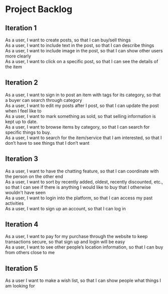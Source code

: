 # Project Backlog

## Iteration 1  

As a user, I want to create posts, so that I can buy/sell things  
As a user, I want to include text in the post, so that I can describe things  
As a user, I want to include image in the post, so that I can show other users more clearly  
As a user, I want to click on a specific post, so that I can see the details of the item  

## Iteration 2  

As a user, I want to sign in to post an item with tags for its category, so that a buyer can search through category  
As a user, I want to edit my posts after I post, so that I can update the post when I feel like to  
As a user, I want to mark something as sold, so that selling information is kept up to date.  
As a user, I want to browse items by category, so that I can search for specific things to buy.  
As a user, I want to search for the item/service that I am interested, so that I don’t have to see things that I don’t want  

## Iteration 3  

As a user, I want to have the chatting feature, so that I can coordinate with the person on the other end  
As a user, I want to sort by recently added, oldest, recently discounted, etc., so that I can see if there is anything I would like to buy that I otherwise wouldn't have seen  
As a user, I want to login into the platform, so that I can access my past activities  
As a user, I want to sign up an account, so that I can log in  


## Iteration 4

As a user, I want to pay for my purchase through the website to keep transactions secure, so that sign up and login will be easy  
As a user, I want to see other people’s location information, so that I can buy from others close to me  
 
## Iteration 5  

As a user I want to make a wish list, so that I can show people what things I am looking for    
